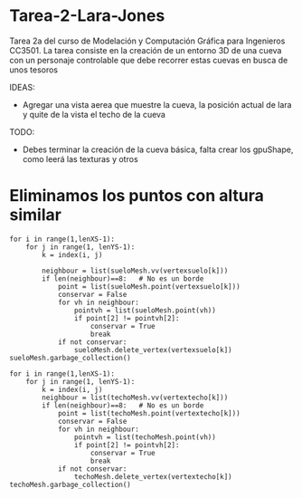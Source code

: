 # Tarea-2-Lara-Jones

Tarea 2a del curso de Modelación y Computación Gráfica para Ingenieros CC3501.
La tarea consiste en la creación de un entorno 3D de una cueva con un personaje controlable que debe recorrer estas cuevas en busca de unos tesoros




IDEAS:
- Agregar una vista aerea que muestre la cueva, la posición actual de lara y quite de la vista el techo de la cueva


TODO:
- Debes terminar la creación de la cueva básica, falta crear los gpuShape, como leerá las texturas y otros


# Eliminamos los puntos con altura similar
    for i in range(1,lenXS-1):
        for j in range(1, lenYS-1):
            k = index(i, j)

            neighbour = list(sueloMesh.vv(vertexsuelo[k]))
            if len(neighbour)==8:   # No es un borde
                point = list(sueloMesh.point(vertexsuelo[k]))
                conservar = False
                for vh in neighbour:
                    pointvh = list(sueloMesh.point(vh))
                    if point[2] != pointvh[2]:
                        conservar = True
                        break
                if not conservar:
                    sueloMesh.delete_vertex(vertexsuelo[k])
    sueloMesh.garbage_collection()

    for i in range(1,lenXS-1):
        for j in range(1, lenYS-1):
            k = index(i, j)
            neighbour = list(techoMesh.vv(vertextecho[k]))
            if len(neighbour)==8:   # No es un borde
                point = list(techoMesh.point(vertextecho[k]))
                conservar = False
                for vh in neighbour:
                    pointvh = list(techoMesh.point(vh))
                    if point[2] != pointvh[2]:
                        conservar = True
                        break
                if not conservar:
                    techoMesh.delete_vertex(vertextecho[k])
    techoMesh.garbage_collection()
